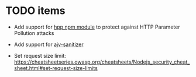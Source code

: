 # TODO items

- Add support for [hpp npm module](https://www.npmjs.com/package/hpp) to protect against HTTP Parameter Pollution attacks 

- Add support for [ajv-sanitizer](https://github.com/53js/ajv-sanitizer)

- Set request size limit: https://cheatsheetseries.owasp.org/cheatsheets/Nodejs_security_cheat_sheet.html#set-request-size-limits

